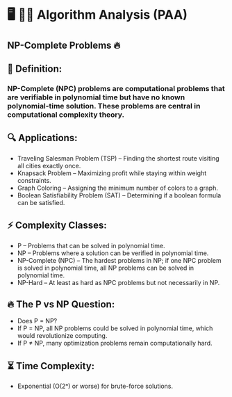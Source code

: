# 🖥️ 👨‍🔬 Algorithm Analysis (PAA)

## NP-Complete Problems 🔥
## 📌 Definition:
### NP-Complete (NPC) problems are computational problems that are verifiable in polynomial time but have no known polynomial-time solution. These problems are central in computational complexity theory.

## 🔍 Applications:
  - Traveling Salesman Problem (TSP) – Finding the shortest route visiting all cities exactly once.
  - Knapsack Problem – Maximizing profit while staying within weight constraints.
  - Graph Coloring – Assigning the minimum number of colors to a graph.
  - Boolean Satisfiability Problem (SAT) – Determining if a boolean formula can be satisfied.
## ⚡ Complexity Classes:
  - P – Problems that can be solved in polynomial time.
  - NP – Problems where a solution can be verified in polynomial time.
  - NP-Complete (NPC) – The hardest problems in NP; if one NPC problem is solved in polynomial time, all NP problems can be solved in polynomial time.
  - NP-Hard – At least as hard as NPC problems but not necessarily in NP.
## 🔥 The P vs NP Question:
  - Does P = NP?
  - If P = NP, all NP problems could be solved in polynomial time, which would revolutionize computing.
  - If P ≠ NP, many optimization problems remain computationally hard.
## ⏳ Time Complexity:
  - Exponential (O(2ⁿ) or worse) for brute-force solutions.
